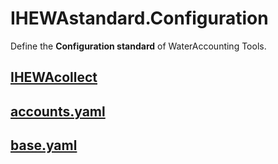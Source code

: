 # IHEWAstandard.Configuration

Define the **Configuration standard** of WaterAccounting Tools.


## [IHEWAcollect](./IHEWAcollect.md)

## [accounts.yaml](./IHEWAcollect.md#IHEWAcollect.accounts.yaml)

## [base.yaml](./IHEWAcollect.md#IHEWAcollect.base.yaml)
